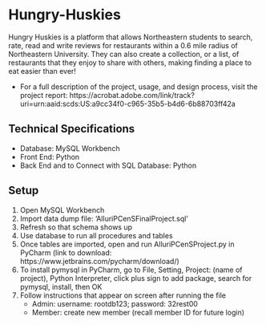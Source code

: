 # Hungry-Huskies

Hungry Huskies is a platform that allows Northeastern students to search, rate, read and write
reviews for restaurants within a 0.6 mile radius of Northeastern University.
They can also create a collection, or a list, of restaurants that they enjoy to share with others, making finding a place to eat easier than ever! 

<ul>
<li> For a full description of the project, usage, and design process, visit the project report: https://acrobat.adobe.com/link/track?uri=urn:aaid:scds:US:a9cc34f0-c965-35b5-b4d6-6b88703ff42a 
</ul>



## Technical Specifications
<ul>
<li> Database: MySQL Workbench
<li> Front End: Python
<li> Back End and to Connect with SQL Database: Python
</ul>


## Setup
<ol>
  <li> Open MySQL Workbench
  <li> Import data dump file: ‘AlluriPCenSFinalProject.sql’
  <li> Refresh so that schema shows up
  <li> Use database to run all procedures and tables
  <li> Once tables are imported, open and run AlluriPCenSProject.py in PyCharm (link to
  download: https://www.jetbrains.com/pycharm/download/)
  <li> To install pymysql in PyCharm, go to File, Setting, Project: (name of project), Python
  Interpreter, click plus sign to add package, search for pymysql, install, then OK
  <li> Follow instructions that appear on screen after running the file
  <ul>
  <li> Admin: username: rootdb123; password: 32rest00
  <li> Member: create new member (recall member ID for future login)
  </ul> 
  </ol> 
  

